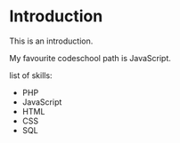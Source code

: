 Introduction
============

This is an introduction.

My favourite codeschool path is JavaScript.

list of skills:
* PHP
* JavaScript
* HTML
* CSS
* SQL

